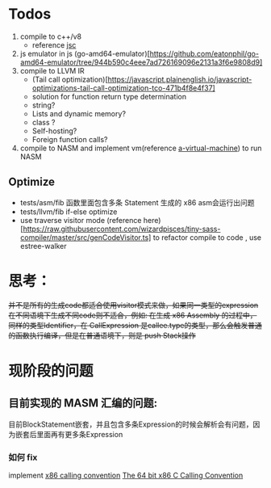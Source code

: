 # Todos

1. compile to c++/v8
    * reference [jsc](https://github.com/eatonphil/jsc)
2. js emulator in js (go-amd64-emulator)[https://github.com/eatonphil/go-amd64-emulator/tree/944b590c4eee7ad726169096e2131a3f6e9808d9]
3. compile to LLVM IR
    * (Tail call optimization)[https://javascript.plainenglish.io/javascript-optimizations-tail-call-optimization-tco-471b4f8e4f37]
    * solution for function return type determination
    * string?
    * Lists and dynamic memory?
    * class ?
    * Self-hosting?
    * Foreign function calls?
4. compile to NASM and implement vm(reference [a-virtual-machine](http://craftinginterpreters.com/a-virtual-machine.html)) to run NASM

## Optimize

* tests/asm/fib 函数里面包含多条 Statement 生成的 x86 asm会运行出问题
* tests/llvm/fib if-else optimize
* use traverse visitor mode (reference here)[https://raw.githubusercontent.com/wizardpisces/tiny-sass-compiler/master/src/genCodeVisitor.ts] to refactor compile to code , use estree-walker

# 思考：
~~并不是所有的生成code都适合使用visitor模式来做，如果同一类型的expression在不同语境下生成不同code则不适合，例如: 
在生成 x86 Assembly 的过程中，同样的类型Identifier，在 CallExpression 是callee.type的类型，那么会触发普通的函数执行编译，但是在普通语境下，则是 push Stack操作~~

# 现阶段的问题
## 目前实现的 MASM 汇编的问题:

目前BlockStatement嵌套，并且包含多条Expression的时候会解析会有问题，因为嵌套后里面再有更多条Expression

### 如何 fix
implement
[x86 calling convention](https://en.wikipedia.org/wiki/X86_calling_conventions)
[The 64 bit x86 C Calling Convention](https://aaronbloomfield.github.io/pdr/book/x86-64bit-ccc-chapter.pdf)


